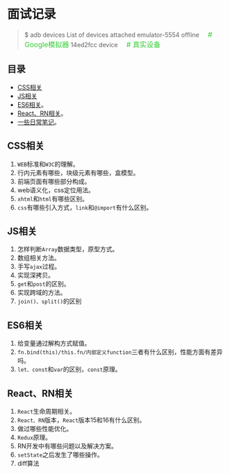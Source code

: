 # 面试记录

>$ adb devices List of devices attached emulator-5554 offline    &nbsp;&nbsp;&nbsp; <font color=	#32CD32 size=3># Google模拟器</font> 14ed2fcc device     &nbsp;&nbsp;&nbsp;   <font color=	#32CD32 size=3> # 真实设备</font>

## 目录
- [CSS相关](#css)
- [JS相关](#js)
- [ES6相关](#es6)。
- [React、RN相关](#react)。
- [一些日常笔记](https://github.com/helloshuang/helloshuang/blob/master/hello.txt)。

## <span id="css">CSS相关</span>
1. `WEB`标准和`W3C`的理解。
2. 行内元素有哪些，块级元素有哪些，盒模型。
3. 前端页面有哪些部分构成。
4. web语义化，css定位用法。
5. `xhtml`和`html`有哪些区别。
6. `css`有哪些引入方式，`link`和`@import`有什么区别。

## <span id="js">JS相关</span>
1. 怎样判断`Array`数据类型，原型方式。
2. 数组相关方法。
3. 手写`ajax`过程。
4. 实现深拷贝。
5. `get`和`post`的区别。
6. 实现跨域的方法。
7. `join()、split()`的区别

## <span id="js">ES6相关</span>
1. 给变量通过解构方式赋值。
2. `fn.bind(this)/this.fn/内部定义function`三者有什么区别，性能方面有差异吗。
3. `let、const`和`var`的区别，`const`原理。

## <span id="react">React、RN相关</span>
1. `React`生命周期相关。
2. `React、RN`版本，`React`版本15和16有什么区别。
3. 做过哪些性能优化。
4. `Redux`原理。
5. RN开发中有哪些问题以及解决方案。
6. `setState`之后发生了哪些操作。
7. diff算法

